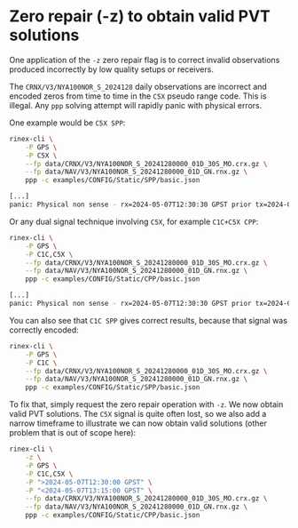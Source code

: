 Zero repair (-z) to obtain valid PVT solutions
==============================================

One application of the `-z` zero repair flag is to correct invalid observations
produced incorrectly by low quality setups or receivers.

The `CRNX/V3/NYA100NOR_S_2024128` daily observations are incorrect and encoded
zeros from time to time in the `C5X` pseudo range code. This is illegal. 
Any `ppp` solving attempt will rapidly panic with physical errors.

One example would be `C5X SPP`:

```bash
rinex-cli \
	-P GPS \
	-P C5X \
	--fp data/CRNX/V3/NYA100NOR_S_20241280000_01D_30S_MO.crx.gz \
	--fp data/NAV/V3/NYA100NOR_S_20241280000_01D_GN.rnx.gz \
	ppp -c examples/CONFIG/Static/SPP/basic.json

[...]
panic: Physical non sense - rx=2024-05-07T12:30:30 GPST prior tx=2024-05-07T12:30:30.000123693 GPST
```

Or any dual signal technique involving `C5X`, for example `C1C+C5X CPP`:

```bash
rinex-cli \
	-P GPS \
	-P C1C,C5X \
	--fp data/CRNX/V3/NYA100NOR_S_20241280000_01D_30S_MO.crx.gz \
	--fp data/NAV/V3/NYA100NOR_S_20241280000_01D_GN.rnx.gz \
	ppp -c examples/CONFIG/Static/CPP/basic.json

[...]
panic: Physical non sense - rx=2024-05-07T12:30:30 GPST prior tx=2024-05-07T12:30:30.000171848 GPST
```

You can also see that `C1C SPP` gives correct results, because that signal was correctly encoded:

```bash
rinex-cli \
	-P GPS \
	-P C1C \
	--fp data/CRNX/V3/NYA100NOR_S_20241280000_01D_30S_MO.crx.gz \
	--fp data/NAV/V3/NYA100NOR_S_20241280000_01D_GN.rnx.gz \
	ppp -c examples/CONFIG/Static/SPP/basic.json
```

To fix that, simply request the zero repair operation with `-z`. 
We now obtain valid PVT solutions. The `C5X` signal is quite often lost, so we also add a narrow timeframe
to illustrate we can now obtain valid solutions (other problem that is out of scope here): 

```bash
rinex-cli \
    -z \
	-P GPS \
	-P C1C,C5X \
	-P ">2024-05-07T12:30:00 GPST" \
	-P "<2024-05-07T13:15:00 GPST" \
	--fp data/CRNX/V3/NYA100NOR_S_20241280000_01D_30S_MO.crx.gz \
	--fp data/NAV/V3/NYA100NOR_S_20241280000_01D_GN.rnx.gz \
	ppp -c examples/CONFIG/Static/CPP/basic.json
```

